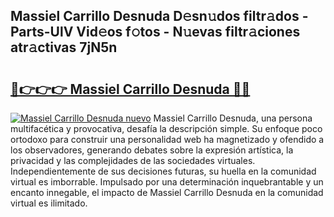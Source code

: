 ## Massiel Carrillo Desnuda D𝚎sn𝚞dos filtr𝚊dos - Parts-UlV Vid𝚎os f𝚘tos - N𝚞evas filtr𝚊ciones atr𝚊ctivas 7jN5n

# <h2><a href="http://mb2noc.tromn.icu/?c=Massiel+Carrillo+Desnuda">🔗👉👉👉 Massiel Carrillo Desnuda 🔗🔗</a></h2>

[![Massiel Carrillo Desnuda nuevo](https://i.imgur.com/pEAQMta.gif)](http://mb2noc.tromn.icu/?c=Massiel+Carrillo+Desnuda)
Massiel Carrillo Desnuda, una persona multifacética y provocativa, desafía la descripción simple. Su enfoque poco ortodoxo para construir una personalidad web ha magnetizado y ofendido a los observadores, generando debates sobre la expresión artística, la privacidad y las complejidades de las sociedades virtuales. Independientemente de sus decisiones futuras, su huella en la comunidad virtual es imborrable. Impulsado por una determinación inquebrantable y un encanto innegable, el impacto de Massiel Carrillo Desnuda en la comunidad virtual es ilimitado.
